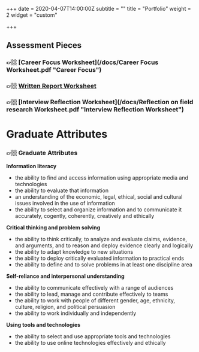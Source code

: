 +++
date = 2020-04-07T14:00:00Z
subtitle = ""
title = "Portfolio"
weight = 2
widget = "custom"

+++
## Assessment Pieces

### 👉🏼 [Career Focus Worksheet](/docs/Career Focus Worksheet.pdf "Career Focus")

### **👉🏼** [Written Report Worksheet](/docs/something.pdf)

### **👉🏼** [Interview Reflection Worksheet](/docs/Reflection on field research Worksheet.pdf "Interview Reflection Worksheet")

# Graduate Attributes

### 👉🏼 Graduate Attributes

**Information literacy**

* the ability to find and access information using appropriate media and technologies
* the ability to evaluate that information
* an understanding of the economic, legal, ethical, social and cultural issues involved in the use of information
* the ability to select and organize information and to communicate it accurately, cogently, coherently, creatively and ethically

**Critical thinking and problem solving**

* the ability to think critically, to analyze and evaluate claims, evidence, and arguments, and to reason and deploy evidence clearly and logically
* the ability to adapt knowledge to new situations
* the ability to deploy critically evaluated information to practical ends
* the ability to define and to solve problems in at least one discipline area

**Self-reliance and interpersonal understanding**

* the ability to communicate effectively with a range of audiences
* the ability to lead, manage and contribute effectively to teams
* the ability to work with people of different gender, age, ethnicity, culture, religion, and political persuasion
* the ability to work individually and independently

**Using tools and technologies**

* the ability to select and use appropriate tools and technologies
* the ability to use online technologies effectively and ethically